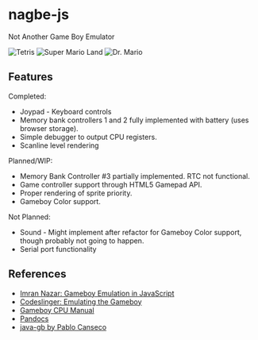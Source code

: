 # nagbe-js
Not Another Game Boy Emulator

![Tetris](https://i.imgur.com/hnM4nC5.gif) ![Super Mario Land](https://i.imgur.com/suxozFx.gif) ![Dr. Mario](https://i.imgur.com/O8LCaIv.gif)

## Features
 Completed:
 * Joypad - Keyboard controls
 * Memory bank controllers 1 and 2 fully implemented with battery (uses browser storage).
 * Simple debugger to output CPU registers.
 * Scanline level rendering
 
 Planned/WIP:
 * Memory Bank Controller #3 partially implemented. RTC not functional.
 * Game controller support through HTML5 Gamepad API.
 * Proper rendering of sprite priority.
 * Gameboy Color support.
 
 Not Planned:
 * Sound - Might implement after refactor for Gameboy Color support, though probably not going to happen.
 * Serial port functionality

## References
 * [Imran Nazar: Gameboy Emulation in JavaScript](http://imrannazar.com/GameBoy-Emulation-in-JavaScript:-The-CPU)
 * [Codeslinger: Emulating the Gameboy](http://www.codeslinger.co.uk/pages/projects/gameboy.html)
 * [Gameboy CPU Manual](http://marc.rawer.de/Gameboy/Docs/GBCPUman.pdf)
 * [Pandocs](http://bgb.bircd.org/pandocs.htm)
 * [java-gb by Pablo Canseco](https://github.com/pmcanseco/java-gb)
